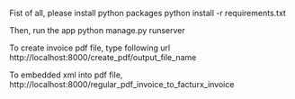 Fist of all, please install python packages
python install -r requirements.txt

Then, run the app
python manage.py runserver

To create invoice pdf file, type following url
http://localhost:8000/create_pdf/output_file_name

To embedded xml into pdf file,
http://localhost:8000/regular_pdf_invoice_to_facturx_invoice

